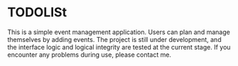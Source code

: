# TODOLISt
This is a simple event management application. Users can plan and manage themselves by adding events. The project is still under development, and the interface logic and logical integrity are tested at the current stage. If you encounter any problems during use, please contact me.
